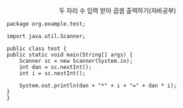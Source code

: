 <center>두 자리 수 입력 받아 곱셈 출력하기(자바공부)</center>

    package org.example.test;

    import java.util.Scanner;

    public class test {
    public static void main(String[] args) {
        Scanner sc = new Scanner(System.in);
        int dan = sc.nextInt();
        int i = sc.nextInt();

        System.out.println(dan + "*" + i + "=" + dan * i);
    }
    }
